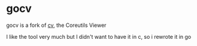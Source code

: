 gocv
====

gocv is a fork of [cv](https://github.com/Xfennec/cv), the Coreutils Viewer

I like the tool very much but I didn't want to have it in c, so i rewrote it in go
